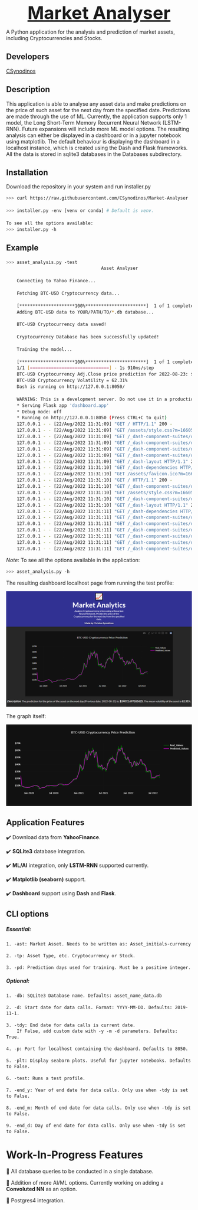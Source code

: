 <p align="center">
<font size=20><ins><strong>Market Analyser</strong><ins></font>
<p>

A Python application for the analysis and prediction of market assets, including Cryptocurrencies and Stocks.

## Developers
[CSynodinos](https://github.com/CSynodinos)

## Description
This application is able to analyse any asset data and make predictions on the price of such asset for the next day from the specified date. Predictions are made through the use of ML. Currently, the application supports only 1 model, the Long Short-Term Memory Recurrent Neural Network (LSTM-RNN). Future expansions will include more ML model options. The resulting analysis can either be displayed in a dashboard or in a jupyter notebook using matplotlib. The default behaviour is displaying the dashboard in a localhost instance, which is created using the Dash and Flask frameworks. All the data is stored in sqlite3 databases in the Databases subdirectory.

## Installation
Download the repository in your system and run installer.py
```bash
>>> curl https://raw.githubusercontent.com/CSynodinos/Market-Analyser

>>> installer.py -env [venv or conda] # Default is venv.

To see all the options available:
>>> installer.py -h
```

## Example
```bash
>>> asset_analysis.py -test
                                    Asset Analyser

    Connecting to Yahoo Finance...

    Fetching BTC-USD Cryptocurrency data...

    [*********************100%***********************]  1 of 1 completed
    Adding BTC-USD data to YOUR/PATH/TO/*.db database...

    BTC-USD Cryptocurrency data saved!

    Cryptocurrency Database has been successfully updated!

    Training the model...

    [*********************100%***********************]  1 of 1 completed
    1/1 [==============================] - 1s 910ms/step
    BTC-USD Cryptocurrency Adj.Close price prediction for 2022-08-23: $[[23380.16]]
    BTC-USD Cryptocurrency Volatility = 62.31%
    Dash is running on http://127.0.0.1:8050/

    WARNING: This is a development server. Do not use it in a production deployment. Use a production WSGI server instead.
    * Serving Flask app 'dashboard.app'
    * Debug mode: off
    * Running on http://127.0.0.1:8050 (Press CTRL+C to quit)
    127.0.0.1 - - [22/Aug/2022 11:31:09] "GET / HTTP/1.1" 200 -
    127.0.0.1 - - [22/Aug/2022 11:31:09] "GET /assets/style.css?m=1660504342.4959888 HTTP/1.1" 200 -
    127.0.0.1 - - [22/Aug/2022 11:31:09] "GET /_dash-component-suites/dash/deps/react-dom@16.v2_5_0m1659572569.14.0.min.js HTTP/1.1" 200 -
    127.0.0.1 - - [22/Aug/2022 11:31:09] "GET /_dash-component-suites/dash/deps/prop-types@15.v2_5_0m1659572569.8.1.min.js HTTP/1.1" 200 -
    127.0.0.1 - - [22/Aug/2022 11:31:09] "GET /_dash-component-suites/dash/deps/react@16.v2_5_0m1659572569.14.0.min.js HTTP/1.1" 200 -
    127.0.0.1 - - [22/Aug/2022 11:31:09] "GET /_dash-component-suites/dash/dash-renderer/build/dash_renderer.v2_5_0m1659572568.min.js HTTP/1.1" 200 -
    127.0.0.1 - - [22/Aug/2022 11:31:09] "GET /_dash-layout HTTP/1.1" 200 -
    127.0.0.1 - - [22/Aug/2022 11:31:10] "GET /_dash-dependencies HTTP/1.1" 200 -
    127.0.0.1 - - [22/Aug/2022 11:31:10] "GET /assets/favicon.ico?m=1660494775.9404457 HTTP/1.1" 200 -
    127.0.0.1 - - [22/Aug/2022 11:31:10] "GET / HTTP/1.1" 200 -
    127.0.0.1 - - [22/Aug/2022 11:31:10] "GET /_dash-component-suites/dash/dcc/async-graph.js HTTP/1.1" 304 -
    127.0.0.1 - - [22/Aug/2022 11:31:10] "GET /assets/style.css?m=1660504342.4959888 HTTP/1.1" 304 -
    127.0.0.1 - - [22/Aug/2022 11:31:10] "GET /_dash-component-suites/dash/dcc/async-plotlyjs.js HTTP/1.1" 304 -
    127.0.0.1 - - [22/Aug/2022 11:31:10] "GET /_dash-layout HTTP/1.1" 200 -
    127.0.0.1 - - [22/Aug/2022 11:31:11] "GET /_dash-dependencies HTTP/1.1" 200 -
    127.0.0.1 - - [22/Aug/2022 11:31:11] "GET /_dash-component-suites/dash/dcc/async-markdown.js HTTP/1.1" 304 -
    127.0.0.1 - - [22/Aug/2022 11:31:11] "GET /_dash-component-suites/dash/dcc/async-graph.js HTTP/1.1" 304 -
    127.0.0.1 - - [22/Aug/2022 11:31:11] "GET /_dash-component-suites/dash/dcc/async-plotlyjs.js HTTP/1.1" 304 -
    127.0.0.1 - - [22/Aug/2022 11:31:11] "GET /_dash-component-suites/dash/dcc/async-markdown.js HTTP/1.1" 304 -
    127.0.0.1 - - [22/Aug/2022 11:31:11] "GET /_dash-component-suites/dash/dcc/async-highlight.js HTTP/1.1" 304 -
    127.0.0.1 - - [22/Aug/2022 11:31:11] "GET /_dash-component-suites/dash/dcc/async-highlight.js HTTP/1.1" 304 -
```

*Note*: To see all the options available in the application:

```bash
>>> asset_analysis.py -h
```

The resulting dashboard localhost page from running the test profile:

![My Image](tests/examples/full_dash_test.png)

The graph itself:

![My Image](tests/examples/test_plot.png)

## Application Features

:heavy_check_mark: Download data from **YahooFinance**.

:heavy_check_mark: **SQLite3** database integration.

:heavy_check_mark: **ML/AI** integration, only **LSTM-RNN** supported currently.

:heavy_check_mark: **Matplotlib (seaborn)** support.

:heavy_check_mark: **Dashboard** support using **Dash** and **Flask**.

## CLI options
##### *Essential*:
    1. -ast: Market Asset. Needs to be written as: Asset_initials-currency

    2. -tp: Asset Type, etc. Cryptocurrency or Stock.

    3. -pd: Prediction days used for training. Must be a positive integer.

##### *Optional*:
    1. -db: SQLite3 Database name. Defaults: asset_name_data.db

    2. -d: Start date for data calls. Format: YYYY-MM-DD. Defaults: 2019-11-1.

    3. -tdy: End date for data calls is current date. 
        If False, add custom date with -y -m -d parameters. Defaults: True.

    4. -p: Port for localhost containing the dashboard. Defaults to 8050.

    5. -plt: Display seaborn plots. Useful for jupyter notebooks. Defaults to False.

    6. -test: Runs a test profile.

    7. -end_y: Year of end date for data calls. Only use when -tdy is set to False.

    8. -end_m: Month of end date for data calls. Only use when -tdy is set to False.

    9. -end_d: Day of end date for data calls. Only use when -tdy is set to False.

# Work-In-Progress Features

:small_red_triangle: All database queries to be conducted in a single database.

:small_red_triangle: Addition of more AI/ML options. Currently working on adding a **Convoluted NN** as an option.

:small_red_triangle: Postgres4 integration.

